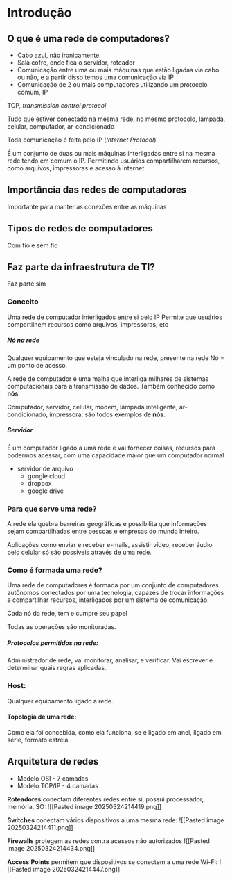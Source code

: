 # Introdução

## O que é uma rede de computadores?
- Cabo azul, não ironicamente.
- Sala cofre, onde fica o servidor, roteador
- Comunicação entre uma ou mais máquinas que estão ligadas via cabo ou não, e a partir disso temos uma comunicação via IP
- Comunicação de 2 ou mais computadores utilizando um protocolo comum, IP

TCP, *transmission control protocol*

Tudo que estiver conectado na mesma rede, no mesmo protocolo, lâmpada, celular, computador, ar-condicionado

Toda comunicação é feita pelo IP (*Internet Protocol*)

É um conjunto de duas ou mais máquinas interligadas entre si na mesma rede tendo em comum o IP.
Permitindo usuários compartilharem recursos, como arquivos, impressoras e acesso à internet

## Importância das redes de computadores
Importante para manter as conexões entre as máquinas

## Tipos de redes de computadores
Com fio e sem fio

## Faz parte da infraestrutura de TI?
Faz parte sim

### Conceito
Uma rede de computador interligados entre si pelo IP
Permite que usuários compartilhem recursos como arquivos, impressoras, etc

##### Nó na rede
Qualquer equipamento que esteja vinculado na rede, presente na rede
Nó = um ponto de acesso.

A rede de computador é uma malha que interliga milhares de sistemas computacionais para a transmissão de dados. Também conhecido como **nós**.

Computador, servidor, celular, modem, lâmpada inteligente, ar-condicionado, impressora, são todos exemplos de **nós**.
##### Servidor
É um computador ligado a uma rede e vai fornecer coisas, recursos para podermos acessar, com uma capacidade maior que um computador normal
- servidor de arquivo
	- google cloud
	- dropbox
	- google drive
### Para que serve uma rede?
A rede ela quebra barreiras geográficas e possibilita que informações sejam compartilhadas entre pessoas e empresas do mundo inteiro.

Aplicações como enviar e receber e-mails, assistir vídeo, receber áudio pelo celular só são possíveis através de uma rede.

### Como é formada uma rede?
Uma rede de computadores é formada por um conjunto de computadores autônomos conectados por uma tecnologia, capazes de trocar informações e compartilhar recursos, interligados por um sistema de comunicação.

Cada nó da rede, tem e cumpre seu papel

Todas as operações são monitoradas.
##### Protocolos permitidos na rede:
Administrador de rede, vai monitorar, analisar, e verificar. Vai escrever e determinar quais regras aplicadas.
### Host:
Qualquer equipamento ligado a rede.
#### Topologia de uma rede: 
Como ela foi concebida, como ela funciona, se é ligado em anel, ligado em série, formato estrela.

## Arquitetura de redes
- Modelo OSI - 7 camadas
- Modelo TCP/IP - 4 camadas

**Roteadores** conectam diferentes redes entre si, possui processador, memória, SO:
![[Pasted image 20250324214419.png]]

**Switches** conectam vários dispositivos a uma mesma rede:
![[Pasted image 20250324214411.png]]

**Firewalls** protegem as redes contra acessos não autorizados
![[Pasted image 20250324214434.png]]

**Access** **Points** permitem que dispositivos se conectem a uma rede Wi-Fi:
![[Pasted image 20250324214447.png]]

